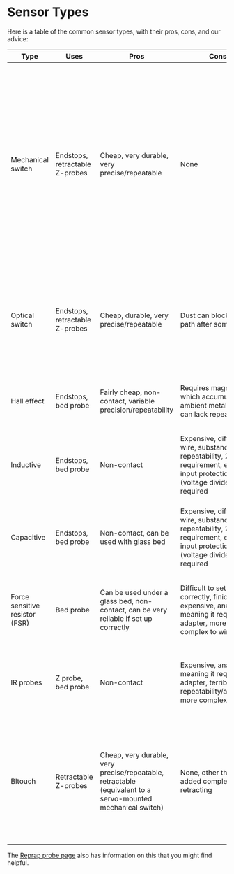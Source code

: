 
# Sensor Types

Here is a table of the common sensor types, with their pros, cons, and our advice:

| Type | Uses | Pros | Cons | Our rating | Advice |
| ---- | ---- | ---- | ---- | ---------- | ------ |
| Mechanical switch | Endstops, retractable Z-probes | Cheap, very durable, very precise/repeatable | None | This is the simplest, and also by chance the best sensor. Don't use anything else unless you have a very good reason to. Just getting a fancier sensor because it feels cool to do so, is most likely going to bite you in the back quickly. | |
| Optical switch | Endstops, retractable Z-probes | Cheap, durable, very precise/repeatable | Dust can block light path after some time | This can be used in place of mechanical switches in most situations, has similar advantages, and doesn't produce any sound. | |
| Hall effect | Endstops, bed probe | Fairly cheap, non-contact, variable precision/repeatability | Requires magnets, which accumulates ambient metal dust, can lack repeatability | A fair non-contact option if contact is an issue in your setup. | |
| Inductive | Endstops, bed probe | Non-contact | Expensive, difficult to wire, substandard repeatability, 24-36V requirement, endstop input protection (voltage divider) required | You probably shouldn't use these unless you have a very good reason. | |
| Capacitive | Endstops, bed probe | Non-contact, can be used with glass bed | Expensive, difficult to wire, substandard repeatability, 24-36V requirement, endstop input protection (voltage divider) required | You probably shouldn't use these unless you have a very good reason. | |
| Force sensitive resistor (FSR) | Bed probe | Can be used under a glass bed, non-contact, can be very reliable if set up correctly | Difficult to set up correctly, finicky, expensive, analog meaning it requires an adapter, more complex to wire | You probably shouldn't use these unless you have a very good reason. | |
| IR probes | Z probe, bed probe | Non-contact | Expensive, analog meaning it requires an adapter, terrible repeatability/accuracy, more complex to wire | You probably shouldn't use these unless you have a very good reason. | |
| Bltouch | Retractable Z-probes | Cheap, very durable, very precise/repeatable, retractable (equivalent to a servo-mounted mechanical switch) | None, other than the added complexity of retracting | The mechanical switches are the best sensors by far, but this is very similar, essentially emulating a servo-mounted mechanical switch. | |

The [Reprap probe page](https://reprap.org/wiki/Z_probe#Inductive.md) also has information on this that you might find helpful.
